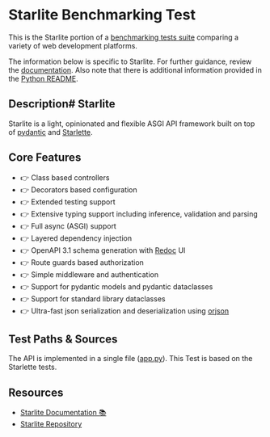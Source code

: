 # Starlite Benchmarking Test

This is the Starlite portion of a [benchmarking tests suite](../../)
comparing a variety of web development platforms.

The information below is specific to Starlite. For further guidance,
review the [documentation](https://github.com/TechEmpower/FrameworkBenchmarks/wiki).
Also note that there is additional information provided in
the [Python README](../).

## Description# Starlite

Starlite is a light, opinionated and flexible ASGI API framework built on top
of [pydantic](https://github.com/samuelcolvin/pydantic) and [Starlette](https://github.com/encode/starlette).

## Core Features

* 👉 Class based controllers
* 👉 Decorators based configuration
* 👉 Extended testing support
* 👉 Extensive typing support including inference, validation and parsing
* 👉 Full async (ASGI) support
* 👉 Layered dependency injection
* 👉 OpenAPI 3.1 schema generation with [Redoc](https://github.com/Redocly/redoc) UI
* 👉 Route guards based authorization
* 👉 Simple middleware and authentication
* 👉 Support for pydantic models and pydantic dataclasses
* 👉 Support for standard library dataclasses
* 👉 Ultra-fast json serialization and deserialization using [orjson](https://github.com/ijl/orjson)

## Test Paths & Sources

The API is implemented in a single file ([app.py](app.py)). This Test is based on the Starlette tests.

## Resources

* [Starlite Documentation 📚](https://starlite-api.github.io/starlite/)
* [Starlite Repository ](https://github.com/starlite-api/starlite)